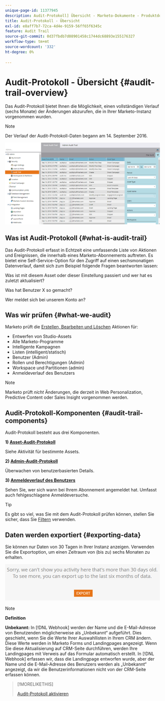 ```yaml
---
unique-page-id: 11377945
description: Audit-Protokoll] Übersicht - Marketo-Dokumente - Produktdokumentation
title: Audit-Protokoll - Übersicht
exl-id: e8aff7b7-72ca-4d4e-9159-56ff65f6345c
feature: Audit Trail
source-git-commit: 0d37fbdb7d08901458c1744dc68893e155176327
workflow-type: tm+mt
source-wordcount: '332'
ht-degree: 0%

---
```


# Audit-Protokoll - Übersicht {#audit-trail-overview}

Das Audit-Protokoll bietet Ihnen die Möglichkeit, einen vollständigen Verlauf (sechs Monate) der Änderungen abzurufen, die in Ihrer Marketo-Instanz vorgenommen wurden.

>[!NOTE]
>
>Der Verlauf der Audit-Protokoll-Daten begann am 14. September 2016.

![](assets/audit-trail-overview-1.png)

## Was ist Audit-Protokoll {#what-is-audit-trail}

Das Audit-Protokoll erfasst in Echtzeit eine umfassende Liste von Aktionen und Ereignissen, die innerhalb eines Marketo-Abonnements auftreten. Es bietet eine Self-Service-Option für den Zugriff auf einen sechsmonatigen Datenverlauf, damit sich zum Beispiel folgende Fragen beantworten lassen:

Was ist mit diesem Asset oder dieser Einstellung passiert und wer hat es zuletzt aktualisiert?

Was hat Benutzer X so gemacht?

Wer meldet sich bei unserem Konto an?

## Was wir prüfen {#what-we-audit}

Marketo prüft die [Erstellen, Bearbeiten und Löschen](/help/marketo/product-docs/administration/audit-trail/change-details-in-audit-trail.md) Aktionen für:

* Entwerfen von Studio-Assets
* Alle Marketo-Programme
* Intelligente Kampagnen
* Listen (intelligent/statisch)
* Benutzer (Admin)
* Rollen und Berechtigungen (Admin)
* Workspace und Partitionen (admin)
* Anmeldeverlauf des Benutzers

>[!NOTE]
>
>Marketo prüft _nicht_ Änderungen, die derzeit in Web Personalization, Predictive Content oder Sales Insight vorgenommen werden.

## Audit-Protokoll-Komponenten {#audit-trail-components}

Audit-Protokoll besteht aus drei Komponenten.

**1) [Asset-Audit-Protokoll](/help/marketo/product-docs/administration/audit-trail/change-details-in-audit-trail.md#asset-audit-trail)**

Siehe Aktivität für bestimmte Assets.

**2) [Admin-Audit-Protokoll](/help/marketo/product-docs/administration/audit-trail/change-details-in-audit-trail.md#admin-audit-trail)**

Überwachen von benutzerbasierten Details.

**3) [Anmeldeverlauf des Benutzers](/help/marketo/product-docs/administration/audit-trail/user-login-history.md)**

Sehen Sie, wer sich wann bei Ihrem Abonnement angemeldet hat. Umfasst auch fehlgeschlagene Anmeldeversuche.

>[!TIP]
>
>Es gibt so viel, was Sie mit dem Audit-Protokoll prüfen können, stellen Sie sicher, dass Sie [Filtern](/help/marketo/product-docs/administration/audit-trail/filtering-in-audit-trail.md) verwenden.

## Daten werden exportiert {#exporting-data}

Sie können nur Daten von 30 Tagen in Ihrer Instanz anzeigen. Verwenden Sie die Exportoption, um einen Zeitraum von (bis zu) sechs Monaten zu erhalten.

![](assets/two.png)

>[!NOTE]
>
>**Definition**
>
>**Unbekannt:** In [!DNL Webhook] werden der Name und die E-Mail-Adresse von Benutzenden möglicherweise als „Unbekannt“ aufgeführt. Dies geschieht, wenn Sie die Werte Ihrer Auswahllisten in Ihrem CRM ändern. Diese Werte werden in Marketo Forms und Landingpages angezeigt. Wenn Sie diese Aktualisierung auf CRM-Seite durchführen, werden Ihre Landingpages mit Verweis auf das Formular automatisch erstellt. In [!DNL Webhook] erfassen wir, dass die Landingpage entworfen wurde, aber der Name und die E-Mail-Adresse des Benutzers werden als „Unbekannt“ angezeigt, da wir die Benutzerinformationen nicht von der CRM-Seite erfassen können.

>[!MORELIKETHIS]
>
>[Audit-Protokoll aktivieren](/help/marketo/product-docs/administration/audit-trail/enable-audit-trail.md)
